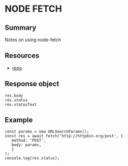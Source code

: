 # NODE FETCH

## Summary

Notes on using node-fetch

## Resources

- [repo](https://github.com/bitinn/node-fetch)

## Response object

```
res.body
res.status
res.statusText
```

## Example

```
const params = new URLSearchParams();
const res = await fetch('http://httpbin.org/post', {
   method: 'POST',
   body: params,
   }
);
console.log(res.status);
```
